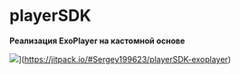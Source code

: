 # playerSDK
**Реализация ExoPlayer на кастомной основе**

![](https://jitpack.io/v/Sergey199623/playerSDK-exoplayer.svg)](https://jitpack.io/#Sergey199623/playerSDK-exoplayer)
